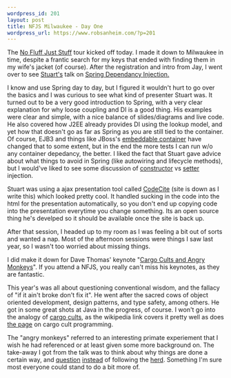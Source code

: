 ```yaml
--- 
wordpress_id: 201
layout: post
title: NFJS Milwaukee - Day One
wordpress_url: https://www.robsanheim.com/?p=201
---
```

The <a href="https://www.nofluffjuststuff.com/">No Fluff Just Stuff</a> tour kicked off today.  I made it down to Milwaukee in time, despite a frantic search for my keys that ended with finding them in my wife's jacket (of course).  After the registration and intro from Jay, I went over to see <a href="https://www.nofluffjuststuff.com/speaker_view.jsp?speakerId=6">Stuart's</a> talk on <a href="https://www.nofluffjuststuff.com/speaker_topic_view.jsp?topicId=257">Spring Dependancy Injection.</a>  

I know and use Spring day to day, but I figured it wouldn't hurt to go over the basics and I was curious to see what kind of presenter Stuart was.  It turned out to be a very good introduction to Spring, with a very clear explanation for why loose coupling and DI is a good thing.  His examples were clear and simple, with a nice balance of slides/diagrams and live code.  He also covered how J2EE already provides DI using the lookup model, and yet how that doesn't go as far as Spring as you are still tied to the container.  Of course, EJB3 and things like JBoss's <a href="https://docs.jboss.org/ejb3/embedded/embedded.html">embeddable container</a> have changed that to some extent, but in the end the more tests I can run w/o any container depedancy, the better.  I liked the fact that Stuart gave advice about what things to avoid in Spring (like autowiring and lifecycle methods), but I would've liked to see some discussion of <a href="https://martinfowler.com/bliki/ConstructorInitialization.html">constructor</a> vs <a href="https://martinfowler.com/bliki/SetterInitialization.html">setter</a> injection.

Stuart was using a ajax presentation tool called <a href="https://www.codecite.com/">CodeCite</a> (site is down as I write this) which looked pretty cool.  It handled sucking in the code into the html for the presentation automatically, so you don't end up copying code into the presentation everytime you change something.  Its an open source thing he's develped so it should be available once the site is back up.

After that session, I headed up to my room as I was feeling a bit out of sorts and wanted a nap.  Most of the afternoon sessions were things I saw last year, so I wasn't too worried about missing things.  

I did make it down for Dave Thomas' keynote "<a href="https://www.nofluffjuststuff.com/speaker_topic_view.jsp?topicId=325">Cargo Cults and Angry Monkeys</a>".  If you attend a NFJS, you really can't miss his keynotes, as they are fantastic.  

This year's was all about questioning conventional wisdom, and the fallacy of "if it ain't broke don't fix it".  He went after the sacred cows of object oriented development, design patterns, and type safety, among others.  He got in some great shots at Java in the progress, of course.  I won't go into the analogy of <a href="https://en.wikipedia.org/wiki/Cargo_cult">cargo cults</a>, as the wikipedia link covers it pretty well as does <a href="https://en.wikipedia.org/wiki/Cargo_cult_programming">the page</a> on cargo cult programming.  

The "angry monkeys" referred to an interesting primate experiement that I wish he had referenced or at least given some more background on.  The take-away I got from the talk was to think about why things are done a certain way, and <a href="https://www.robsanheim.com/2006/02/10/why-ruby/">question</a> <a href="https://discuss.joelonsoftware.com/default.asp?joel.3.309321.3">instead</a> of following the <a href="https://www.artima.com/weblogs/viewpost.jsp?thread=141312">herd</a>.  Something I'm sure most everyone could stand to do a bit more of.

